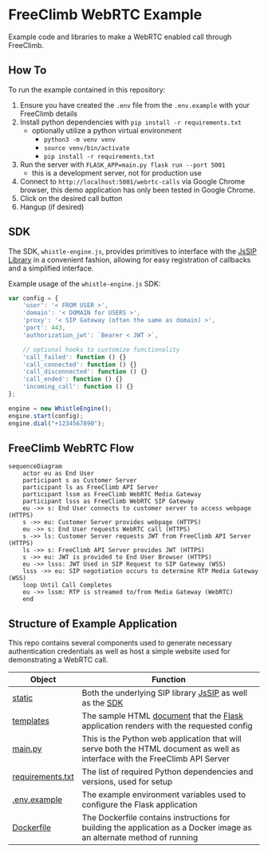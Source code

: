 # FreeClimb WebRTC Example

Example code and libraries to make a WebRTC enabled call through FreeClimb.

## How To

To run the example contained in this repository:

1. Ensure you have created the `.env` file from the `.env.example` with your FreeClimb details
2. Install python dependencies with `pip install -r requirements.txt`
    - optionally utilize a python virtual environment
        - `python3 -m venv venv`
        - `source venv/bin/activate`
        - `pip install -r requirements.txt`
3. Run the server with `FLASK_APP=main.py flask run --port 5001`
    - this is a development server, not for production use
4. Connect to `http://localhost:5001/webrtc-calls` via Google Chrome browser, this demo application has only been tested in Google Chrome.
5. Click on the desired call button
6. Hangup (if desired)

## SDK

The SDK, `whistle-engine.js`, provides primitives to interface with the [JsSIP Library](https://jssip.net/) in a convenient fashion, allowing for easy registration of callbacks and a simplified interface.

Example usage of the `whistle-engine.js` SDK:

```javascript
var config = {
    'user': '< FROM USER >',
    'domain': '< DOMAIN for USERS >',
    'proxy': '< SIP Gateway (often the same as domain) >',
    'port': 443,
    'authorization_jwt': `Bearer < JWT >`,

    // optional hooks to customize functionality
    'call_failed': function () {}
    'call_connected': function () {}
    'call_disconnected': function () {}
    'call_ended': function () {}
    'incoming_call': function () {}
};

engine = new WhistleEngine();
engine.start(config);
engine.dial("+1234567890");
```

## FreeClimb WebRTC Flow

```mermaid
sequenceDiagram
    actor eu as End User
    participant s as Customer Server
    participant ls as FreeClimb API Server
    participant lssm as FreeClimb WebRTC Media Gateway
    participant lsss as FreeClimb WebRTC SIP Gateway
    eu ->> s: End User connects to customer server to access webpage (HTTPS)
    s ->> eu: Customer Server provides webpage (HTTPS)
    eu ->> s: End User requests WebRTC call (HTTPS)
    s ->> ls: Customer Server requests JWT from FreeClimb API Server (HTTPS)
    ls ->> s: FreeClimb API Server provides JWT (HTTPS)
    s ->> eu: JWT is provided to End User Browser (HTTPS)
    eu ->> lsss: JWT Used in SIP Request to SIP Gateway (WSS)
    lsss ->> eu: SIP negotiation occurs to determine RTP Media Gateway (WSS)
    loop Until Call Completes
    eu ->> lssm: RTP is streamed to/from Media Gateway (WebRTC)
    end
```

## Structure of Example Application

This repo contains several components used to generate necessary authentication credentials as well as host a simple website used for demonstrating a WebRTC call.

| Object | Function |
| ------ | -------- |
| [static](./static/) | Both the underlying SIP library [JsSIP](./static/jssip-3.10.0.js) as well as the [SDK](./static/whistle-engine.js) |
| [templates](./templates/) | The sample HTML [document](./templates/webrtc-calls.html) that the [Flask](https://flask.palletsprojects.com/en/3.0.x/) application renders with the requested config|
| [main.py](./main.py) | This is the Python web application that will serve both the HTML document as well as interface with the FreeClimb API Server |
| [requirements.txt](./requirements.txt) | The list of required Python dependencies and versions, used for setup |
| [.env.example](./.env.example) | The example environment variables used to configure the Flask application |
| [Dockerfile](./Dockerfile) | The Dockerfile contains instructions for building the application as a Docker image as an alternate method of running |
